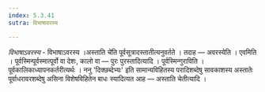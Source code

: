 ```yaml
---
index: 5.3.41
sutra: विभाषावरस्य

---
```

_विभाषाऽवरस्य_ - विभाषाऽवरस्य ।अस्ताति चे॑ति पूर्वसूत्रादस्तातीत्यनुवर्तते । तदाह — अवरस्येति । एवमिति । पूर्वस्मिन्पूर्वस्मात्पूर्वो वा देशः, कालो वा — पुरः पुरस्तादित्यादि । पूर्वस्मिन्गुराविति । पूर्वकालिकाध्यापनकर्तरीत्यर्थः । ननु 'दिक्छब्देभ्यः' इति सामान्यविहितस्य परादिशब्देषु सावकाशस्य अस्तातेः पूर्वाधरावरशब्देषु असिना विशेषविहितेन बाधः स्यादित्यत आह — अस्ताति चेतीत्यादि ।